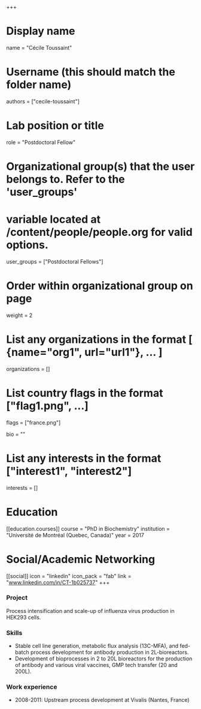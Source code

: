 +++
# Display name
name = "Cécile Toussaint"

# Username (this should match the folder name)
authors = ["cecile-toussaint"]

# Lab position or title
role = "Postdoctoral Fellow"

# Organizational group(s) that the user belongs to. Refer to the 'user_groups'
# variable located at /content/people/people.org for valid options.
user_groups = ["Postdoctoral Fellows"]

# Order within organizational group on page
weight = 2

# List any organizations in the format [ {name="org1", url="url1"}, ... ]
organizations = []

# List country flags in the format ["flag1.png", ...]
flags = ["france.png"]

bio = ""

# List any interests in the format ["interest1", "interest2"]
interests = []

# Education
[[education.courses]]
  course = "PhD in Biochemistry"
  institution = "Université de Montréal (Quebec, Canada)"
  year = 2017

# Social/Academic Networking
[[social]]
  icon = "linkedin"
  icon_pack = "fab"
  link = "www.linkedin.com/in/CT-1b025737"
+++

### Project
Process intensification and scale-up of influenza virus production in HEK293
cells.

### Skills
- Stable cell line generation, metabolic flux analysis (13C-MFA), and fed-batch
  process development for antibody production in 2L-bioreactors.
- Development of bioprocesses in 2 to 20L bioreactors for the production of
  antibody and various viral vaccines, GMP tech transfer (20 and 200L).

### Work experience
- 2008-2011: Upstream process development at Vivalis (Nantes, France)

